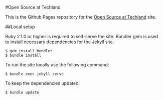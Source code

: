 #Open Source at Techland

This is the Github Pages repository for the [Open Source at Techland](techland-games.github.io) site.

##Local setup

Ruby 2.1.0 or higher is required to self-serve the site. Bundler gem is used to install necessary dependencies for the Jekyll site.

```
$ gem install bundler
$ bundle install
```

To run the site locally use the following command:

```
$ bundle exec jekyll serve
```

To keep the dependencies updated:

```
$ bundle update
```
